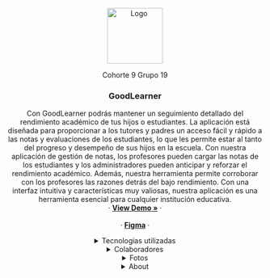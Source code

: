 
<!-- PROJECT LOGO -->
<br />
<div align="center">
  <a href="https://github.com/othneildrew/Best-README-Template">
    <img src="https://i.postimg.cc/c1VNkKrg/Good-Learner.png" alt="Logo"  height="110">
  </a>
  <br/>
<p href="">Cohorte 9 Grupo 19</p>
  <h3 align="center">GoodLearner</h3>

  <p align="center">
    Con GoodLearner podrás mantener un seguimiento detallado del rendimiento académico de tus hijos o estudiantes. La aplicación está diseñada para proporcionar a los tutores y padres un acceso fácil y rápido a las notas y evaluaciones de los estudiantes, lo que les permite estar al tanto del progreso y desempeño de sus hijos en la escuela. Con nuestra aplicación de gestión de notas, los profesores pueden cargar las notas de los estudiantes y los administradores pueden anticipar y reforzar el rendimiento académico. Además, nuestra herramienta permite corroborar con los profesores las razones detrás del bajo rendimiento. Con una interfaz intuitiva y características muy valiosas, nuestra aplicación es una herramienta esencial para cualquier institución educativa.
    <br />
	·
    <a href="https://goodlearner.vercel.app/" target="_blank"><strong>View Demo »</strong></a>
	·
    <br />
    <br />
	·
<a href=""><strong>Figma</strong></a>
    ·
  </p>
  
<details>
  <summary>Tecnologias utilizadas</summary>
  <div>
    <li>
      <a href="#about-the-project"><strong>UX/UI - Maquetado</strong></a>
    </li>
   <li>
      <a href="#about-the-project">Figma</a>
    </li>
    <li>
      <a href="#about-the-project">Boostrap</a>
    </li>
     <li>
      <a href="#about-the-project">Responsive</a>
    </li>
    <li>
      <a href="#about-the-project"><strong>FRONTEND</strong></a>
    </li>
    <li>
      <a href="#about-the-project">Typescript</a>
    </li>
     <li>
      <a href="#about-the-project">React</a>
    </li>
     <li>
      <a href="#about-the-project">Axios</a>
    </li>
     <li>
      <a href="#about-the-project">Redux Toolkit</a>
    </li>
     <li>
      <a href="#about-the-project">React router V6</a>
    </li>
    <li>
      <a href="#about-the-project"><strong>BACKEND</strong></a>
    </li>
    <li>
      <a href="#about-the-project">Java</a>
    </li>
     <li>
      <a href="#about-the-project">SpringBoot</a>
    </li>
     <li>
      <a href="#about-the-project">MYSQL</a>
    </li>
  </div>
</details>

<details>
  <summary>Colaboradores</summary>
  <div>
    <li>Josefina Anschütz - Project Manager / ux ui - <a href="https://www.linkedin.com/in/josefina-anschutz/">Linkedin</a></li>
    <li>Agustin Palavecino - Frontend - <a href="https://www.linkedin.com/in/agustin-adrian-palavecino/">Linkedin</a> - <a href="https://github.com/agupalavecino97">Github</a> </li>
    <li>Cristian Gomez - Frontend - <a href="https://www.linkedin.com/in/cristiangomezdev/">Linkedin</a> - <a href="https://github.com/cristiangomezdev">Github</a></li>
    <li>Fernando Bouchet - Frontend - <a href="https://www.linkedin.com/in/fernandobouchet/">Linkedin</a> - <a href="https://github.com/fernandobouchet">Github</a></li>
    <li>David Ayala - Backend - <a href="https://www.linkedin.com/in/david-ayala-developer/">Linkedin</a> - <a href="https://github.com/osirisdavid">Github</a></li>
    <li>Chris Herrera - Backend - <a href="https://www.linkedin.com/in/chris-herrera-dev/">Linkedin</a> - <a href="https://github.com/Chrisherreradev">Github</a></li>
  </div>
</details>

<details>
  <summary>Fotos</summary>
  <ol>
    <li><img src="https://i.postimg.cc/QtsQQzSG/preview.jpg" /></li>
    <li><img src="https://i.postimg.cc/RhYJDp10/preview2.jpg"/></li>
  </ol>
</details>
<details>
  <summary>About</summary>
<p>Good Learner es una aplicación de gestión de notas desarrollada por un equipo de profesionales altamente capacitados en la industria de la desarrollo. Nuestro equipo trabajó arduamente para crear una plataforma escalable que pueda adaptarse a las necesidades cambiantes del entorno escolar</p>
</details>
</div>

